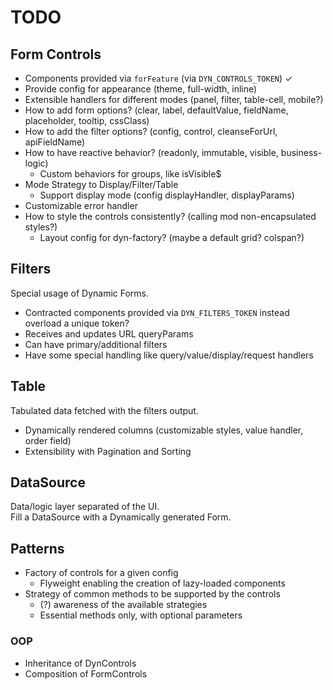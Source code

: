 # TODO

## Form Controls

- Components provided via `forFeature` (via `DYN_CONTROLS_TOKEN`) ✓
- Provide config for appearance (theme, full-width, inline)
- Extensible handlers for different modes (panel, filter, table-cell, mobile?)
- How to add form options? (clear, label, defaultValue, fieldName, placeholder, tooltip, cssClass)
- How to add the filter options? (config, control, cleanseForUrl, apiFieldName)
- How to have reactive behavior? (readonly, immutable, visible, business-logic)
  - Custom behaviors for groups, like isVisible$
- Mode Strategy to Display/Filter/Table
  - Support display mode (config displayHandler, displayParams)
- Customizable error handler
- How to style the controls consistently? (calling mod non-encapsulated styles?)
  - Layout config for dyn-factory? (maybe a default grid? colspan?)

## Filters

Special usage of Dynamic Forms.

- Contracted components provided via `DYN_FILTERS_TOKEN` instead overload a unique token?
- Receives and updates URL queryParams
- Can have primary/additional filters
- Have some special handling like query/value/display/request handlers

## Table

Tabulated data fetched with the filters output.

- Dynamically rendered columns (customizable styles, value handler, order field)
- Extensibility with Pagination and Sorting

## DataSource

Data/logic layer separated of the UI.  
Fill a DataSource with a Dynamically generated Form.

## Patterns

- Factory of controls for a given config
  - Flyweight enabling the creation of lazy-loaded components
- Strategy of common methods to be supported by the controls
  - (?) awareness of the available strategies
  - Essential methods only, with optional parameters

### OOP

- Inheritance of DynControls
- Composition of FormControls
